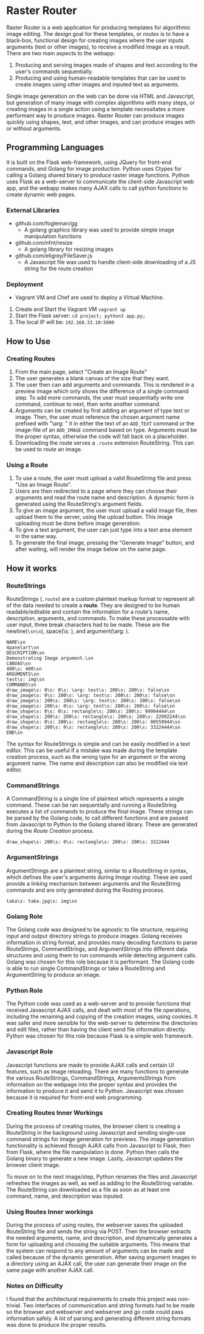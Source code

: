 # Raster Router
Raster Router is a web application for producing templates for algorithmic image editing. The design goal for these templates, or _routes_ is to have a black-box, functional design for creating images where the user inputs arguments (text or other images), to receive a modified image as a result. There are two main aspects to the webapp:
1. Producing and serving images made of shapes and text according to the user's commands sequentially.
2. Producing and using human-readable templates that can be used to create images using other images and inputed text as arguments.

Single Image generation on the web can be done via HTML and Javascript, but generation of many image with complex algorithms with many steps, or creating images in a single action using a template necessitates a more performant way to produce images. Raster Router can produce images quickly using shapes, text, and other images, and can produce images with or without arguments.

## Programming Languages
It is built on the Flask web-framework, using JQuery for front-end commands, and Golang for image production. Python uses Ctypes for calling a Golang shared binary to produce raster image functions. Python uses Flask as a web-server to communicate the client-side Javascript web app, and the webapp makes many AJAX calls to call python functions to create dynamic web pages.

### External Libraries
- github.com/fogleman/gg
   + A golang graphics library was used to provide simple image manipulation functions
- github.com/nfnt/resize
   + A golang library for resizing images
- github.com/eligrey/FileSaver.js
   + A Javascript file was used to handle client-side downloading of a JS string for the route creation

### Deployment
- Vagrant VM and Chef are used to deploy a Virtual Machine.
1. Create and Start the Vagrant VM `vagrant up`
2. Start the Flask server: `cd project; python3 app.py;`
3. The local IP will be: `192.168.33.10:5000`

## How to Use
### Creating Routes
1. From the main page, select "Create an Image Route"
2. The user generates a blank canvas of the size that they want.
3. The user then can add arguments and commands. This is rendered in a preview image which only shows the difference of a single command step. To add more commands, the user must sequentially write one command, continue to next, then write another command.
4. Arguments can be created by first adding an argument of type text or image. Then, the user must reference the chosen argument name prefixed with "\\arg: " it in either the text of an `ADD_TEXT` command or the image-file of an `ADD_IMAGE` command based on type. Arguments must be the proper syntax, otherwise the code will fall back on a placeholder.
5. Downloading the route serves a `.route` extension RouteString. This can be used to _route_ an image.

### Using a Route
1. To use a route, the user must upload a valid RouteString file and press "Use an Image Route".
2. Users are then redirected to a page where they can choose their arguments and read the route name and description. A dynamic form is generated using the RouteString's argument fields.
3. To give an image argument, the user must upload a valid image file, then upload them to the server, using the upload button. This image uploading must be done before image generation.
4. To give a text argument, the user can just type into a text area element in the same way.
5. To generate the final image, pressing the "Generate Image" button, and after waiting,  will render the image below on the same page. 


## How it works
### RouteStrings
RouteStrings (`.route`) are a custom plaintext markup format to represent all of the data needed to create a __route__. They are designed to be human readable/editable and contain the information for a route's name, description, arguments, and commands. To make these processable with user input, three break characters had to be made. These are the newline(`\sn\n`), space(\s: ), and argument(\arg: ).

```
NAME\sn
4panelart\sn
DESCRIPTION\sn
Demonstrating Image argument.\sn
CANVAS\sn
400\s: 400\sn
ARGUMENTS\sn
test\s: img\sn
COMMANDS\sn
draw_image\s: 0\s: 0\s: \arg: test\s: 200\s: 200\s: false\sn
draw_image\s: 0\s: 200\s: \arg: test\s: 200\s: 200\s: false\sn
draw_image\s: 200\s: 200\s: \arg: test\s: 200\s: 200\s: false\sn
draw_image\s: 200\s: 0\s: \arg: test\s: 200\s: 200\s: false\sn
draw_shape\s: 0\s: 0\s: rectangle\s: 200\s: 200\s: 99994444\sn
draw_shape\s: 200\s: 200\s: rectangle\s: 200\s: 200\s: 22992244\sn
draw_shape\s: 0\s: 200\s: rectangle\s: 200\s: 200\s: 00559944\sn
draw_shape\s: 200\s: 0\s: rectangle\s: 200\s: 200\s: 33224444\sn
END\sn
```
The syntax for RouteStrings is simple and can be easily modified in a text editor. This can be useful if a mistake was made during the template creation process, such as the wrong type for an argument or the wrong argument name. The name and description can also be modified via text editor.

### CommandStrings
A CommandString is a single line of plaintext which represents a single command. These can be ran sequentially and running a RouteString executes a list of commands to produce the final image. These strings can be parsed by the Golang code, to call different functions and are passed from Javascript to Python to the Golang shared library. These are generated during the _Route Creation_ process.
```
draw_shape\s: 200\s: 0\s: rectangle\s: 200\s: 200\s: 3322444
```

### ArgumentStrings
ArgumentStrings are a plaintext string, similar to a RouteString in syntax, which defines the user's arguments during _Image routing_. These are used provide a linking mechanism between arguments and the RouteString commands and are only generated during the Routing process.
```
taka\s: taka.jpg\s: img\sn
```

### Golang Role
The Golang code was designed to be agnostic to file structure, requiring  input and output directory strings to produce images. Golang receives information in string format, and provides many decoding functions to parse RouteStrings, CommandStrings, and ArgumentStrings into different data structures and using them to run commands while detecting argument calls. Golang was chosen for this role because it is performant. The Golang code is able to run single CommandStrings or take a RouteString and ArgumentString to produce an image.

### Python Role
The Python code was used as a web-server and to provide functions that received Javascript AJAX calls, and dealt with most of the file operations, including the renaming and copying of the creation images, using cookies. It was safer and more sensible for the web-server to determine the directories and edit files, rather than having the client send file information directly. Python was chosen for this role because Flask is a simple web framework.

### Javascript Role
Javascript functions are made to provide AJAX calls and certain UI features, such as image reloading. There are many functions to generate the various RouteStrings, CommandStrings, ArgumentsStrings from information on the webpage into the proper syntax and provides the information to produce it and send it to Python. Javascript was chosen because it is required for front-end web programming.

### Creating Routes Inner Workings
During the process of creating routes, the browser client is creating a RouteString in the background using Javascript and sending single-use command strings for image generation for previews. The image generation functionality is achieved though AJAX calls from Javascript to Flask, then from Flask, where the file manipulation is done. Python then calls the Golang binary to generate a new image. Lastly, Javascript updates the browser client image.

To move on to the next image/step, Python renames the files and Javascript refreshes the images as well, as well as adding to the RouteString variable. The RouteString can downloaded as a file as soon as at least one command, name, and description was inputed.

### Using Routes Inner workings
During the process of using routes, the webserver saves the uploaded RouteString file and sends the string via POST. Then the browser extracts the needed arguments, name, and description, and dynamically generates a form for uploading and choosing the suitable arguments. This means that the system can respond to any amount of arguments can be made and called because of the dynamic generation. After saving argument images to a directory using an AJAX call, the user can generate their image on the same page with another AJAX call.

### Notes on Difficulty
I found that the architectural requirements to create this project was non-trivial. Two interfaces of communication and string formats had to be made so the browser and webserver and webserver and go code could pass information safely. A lot of parsing and generating different string formats was done to produce the proper results.